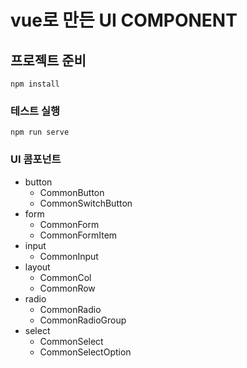 # vue로 만든 UI COMPONENT

## 프로젝트 준비
```
npm install
```

### 테스트 실행
```
npm run serve
```

### UI 콤포넌트
* button
  * CommonButton
  * CommonSwitchButton
* form
  * CommonForm
  * CommonFormItem
* input
  * CommonInput
* layout
  * CommonCol
  * CommonRow
* radio
  * CommonRadio
  * CommonRadioGroup
* select
  * CommonSelect
  * CommonSelectOption